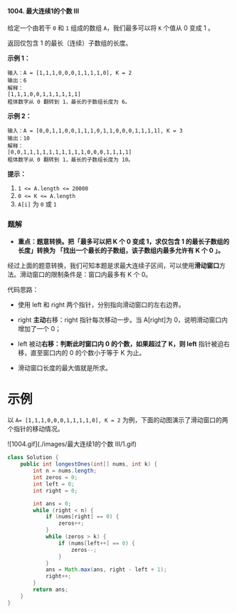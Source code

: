 #### 1004. 最大连续1的个数 III

给定一个由若干 `0` 和 `1` 组成的数组 `A`，我们最多可以将 `K` 个值从 0 变成 1 。

返回仅包含 1 的最长（连续）子数组的长度。

**示例 1：**

```shell
输入：A = [1,1,1,0,0,0,1,1,1,1,0], K = 2
输出：6
解释： 
[1,1,1,0,0,1,1,1,1,1,1]
粗体数字从 0 翻转到 1，最长的子数组长度为 6。
```

**示例 2：**

```shell
输入：A = [0,0,1,1,0,0,1,1,1,0,1,1,0,0,0,1,1,1,1], K = 3
输出：10
解释：
[0,0,1,1,1,1,1,1,1,1,1,1,0,0,0,1,1,1,1]
粗体数字从 0 翻转到 1，最长的子数组长度为 10。
```

**提示：**

1. `1 <= A.length <= 20000`
2. `0 <= K <= A.length`
3. `A[i]` 为 `0` 或 `1` 

### 题解

- **重点：题意转换。把「最多可以把 K 个 0 变成 1，求仅包含 1 的最长子数组的长度」转换为 「找出一个最长的子数组，该子数组内最多允许有 K 个 0 」。**

经过上面的题意转换，我们可知本题是求最大连续子区间，可以使用**滑动窗口**方法。滑动窗口的限制条件是：窗口内最多有 K 个 0。

代码思路：

* 使用 left 和 right 两个指针，分别指向滑动窗口的左右边界。

* right **主动**右移：right 指针每次移动一步。当 A[right]为 0，说明滑动窗口内增加了一个 0；

* left 被动**右移：判断此时窗口内 0 的个数，如果超过了 K，则 left** 指针被迫右移，直至窗口内的 0 的个数小于等于 K 为止。

* 滑动窗口长度的最大值就是所求。

# 示例

以 `A= [1,1,1,0,0,0,1,1,1,1,0], K = 2` 为例，下面的动图演示了滑动窗口的两个指针的移动情况。

![1004.gif](./images/最大连续1的个数 III/1.gif)

```java
class Solution {
    public int longestOnes(int[] nums, int k) {
        int n = nums.length;
        int zeros = 0;
        int left = 0;
        int right = 0;

        int ans = 0;
        while (right < n) {
            if (nums[right] == 0) {
                zeros++;
            }
            while (zeros > k) {
                if (nums[left++] == 0) {
                    zeros--;
                }
            }
            ans = Math.max(ans, right - left + 1);
            right++;
        }
        return ans;
    }
}
```

